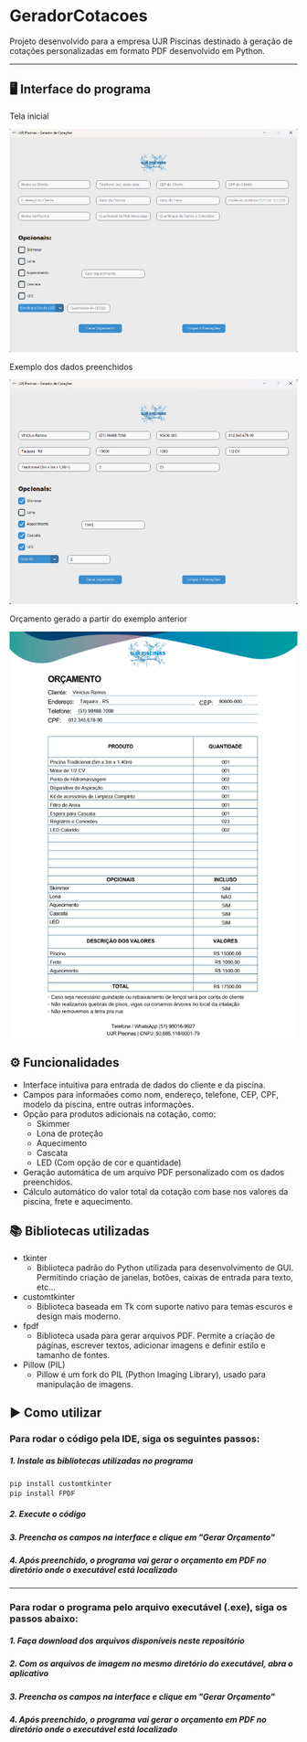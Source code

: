 # GeradorCotacoes
Projeto desenvolvido para a empresa UJR Piscinas destinado à geração de cotações personalizadas em formato PDF desenvolvido em Python.

---
## 🖥️ Interface do programa

Tela inicial  

![Tela inicial](imgs/TelaInicial.png)

Exemplo dos dados preenchidos  

![Tela com os dados preenchidos](imgs/TelaPreenchida.png)

Orçamento gerado a partir do exemplo anterior  

![Cotação Gerada](imgs/ImagemCotacao.png)


## ⚙️ Funcionalidades
- Interface intuitiva para entrada de dados do cliente e da piscina.
- Campos para informaões como nom, endereço, telefone, CEP, CPF, modelo da piscina, entre outras informações.
- Opção para produtos adicionais na cotação, como:
    - Skimmer
    - Lona de proteção
    - Aquecimento
    - Cascata
    - LED (Com opção de cor e quantidade)
- Geração automática de um arquivo PDF personalizado com os dados preenchidos.
- Cálculo automático do valor total da cotação com base nos valores da piscina, frete e aquecimento.

## 📚 Bibliotecas utilizadas
- tkinter
    - Biblioteca padrão do Python utilizada para desenvolvimento de GUI. Permitindo criação de janelas, botões, caixas de entrada para texto, etc...
- customtkinter
    - Biblioteca baseada em Tk com suporte nativo para temas escuros e design mais moderno.
- fpdf
    - Biblioteca usada para gerar arquivos PDF. Permite a criação de páginas, escrever textos, adicionar imagens e definir estilo e tamanho de fontes.
- Pillow (PIL)
    - Pillow é um fork do PIL (Python Imaging Library), usado para manipulação de imagens.

## ▶️ Como utilizar
### Para rodar o código pela IDE, siga os seguintes passos:
##### 1. Instale as bibliotecas utilizadas no programa
```py
pip install customtkinter
pip install FPDF 
```
##### 2. Execute o código

##### 3. Preencha os campos na interface e clique em "Gerar Orçamento"

##### 4. Após preenchido, o programa vai gerar o orçamento em PDF no diretório onde o executável está localizado <br>

---


### Para rodar o programa pelo arquivo executável (.exe), siga os passos abaixo:

##### 1. Faça download dos arquivos disponíveis neste repositório

##### 2. Com os arquivos de imagem no mesmo diretório do executável, abra o aplicativo

##### 3. Preencha os campos na interface e clique em "Gerar Orçamento"

##### 4. Após preenchido, o programa vai gerar o orçamento em PDF no diretório onde o executável está localizado
